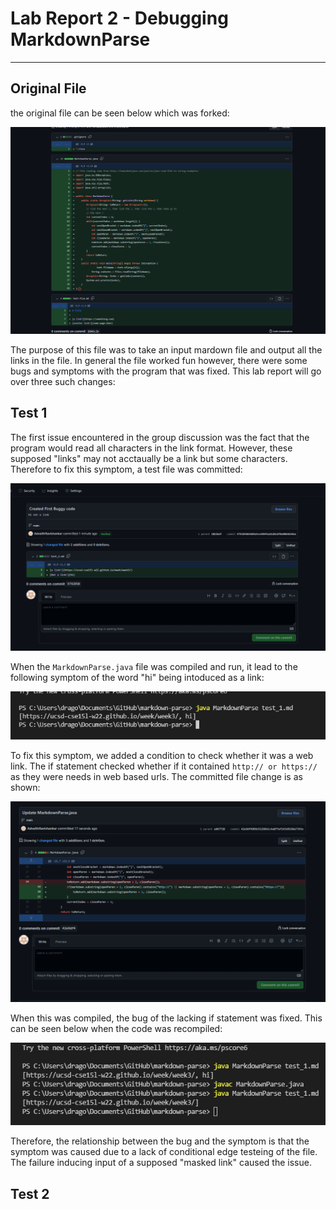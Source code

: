 # Lab Report 2 - Debugging MarkdownParse
---
## Original File

the original file can be seen below which was forked:

![git1](../images/lab_report_2/git_1.png)

The purpose of this file was to take an input mardown file and output all the links in the file. In general the file worked fun however, there were some bugs and symptoms with the program that was fixed. This lab report will go over three such changes:

## Test 1

The first issue encountered in the group discussion was the fact that the program would read all characters in the link format. However, these supposed "links" may not acctaually be a link but some characters. Therefore to fix this symptom, a test file was committed:

![test1](../images/lab_report_2/test_1.png)

When the ```MarkdownParse.java``` file was compiled and run, it lead to the following symptom of the word "hi" being intoduced as a link:

![error1](../images/lab_report_2/error_1.png)

To fix this symptom, we added a condition to check whether it was a web link. The if statement checked whether if it contained ```http:// or https://``` as they were needs in web based urls. The committed file change is as shown:

![git2](../images/lab_report_2/git_2.png)

When this was compiled, the bug of the lacking if statement was fixed. This can be seen below when the code was recompiled:

![error_f1](../images/lab_report_2/error_1_fixed.png)

Therefore, the relationship between the bug and the symptom is that the symptom was caused due to a lack of conditional edge testeing of the file. The failure inducing input of a supposed "masked link" caused the issue.

## Test 2
